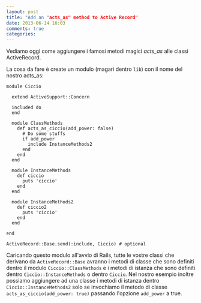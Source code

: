 ```yaml
---
layout: post
title: "Add an "acts_as" method to Active Record"
date: 2013-06-14 16:03
comments: true
categories: 
---
```


Vediamo oggi come aggiungere i famosi metodi magici <em>acts_as</em> alle classi ActiveRecord.

La cosa da fare è create un modulo (magari dentro `lib`) con il nome del nostro acts_as:

    module Ciccio

      extend ActiveSupport::Concern
 
      included do
      end
 
      module ClassMethods  
        def acts_as_ciccio(add_power: false)
          # Do some stuffs
          if add_power
            include InstanceMethods2
          end
        end
      end
  
      module InstanceMethods
        def ciccio
          puts 'ciccio'
        end
      end
  
      module InstanceMethods2
        def ciccio2
          puts 'ciccio'
        end
      end

    end

    ActiveRecord::Base.send(:include, Ciccio) # optional
    
Caricando questo modulo all'avvio di Rails, tutte le vostre classi che derivano da `ActiveRecord::Base`
avranno i metodi di classe che sono definiti dentro il modulo `Ciccio::ClassMethods` e i metodi di istanza
che sono definiti dentro `Ciccio::InstanceMethods` o dentro `Ciccio`.
Nel nostro esempio inoltre possiamo aggiungere ad una classe i metodi di istanza dentro `Ciccio::InstanceMethods2`
solo se invochiamo il metodo di classe `acts_as_ciccio(add_power: true)` passando l'opzione `add_power` a true.